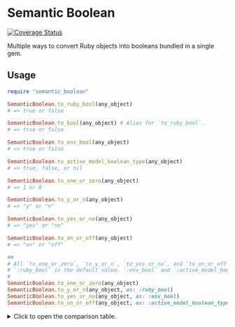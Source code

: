 # Semantic Boolean

[![Coverage Status](https://coveralls.io/repos/github/marian13/semantic_boolean/badge.svg?branch=main)](https://coveralls.io/github/marian13/semantic_boolean?branch=main)

Multiple ways to convert Ruby objects into booleans bundled in a single gem.

## Usage

```ruby
require "semantic_boolean"

SemanticBoolean.to_ruby_bool(any_object)
# => true or false

SemanticBoolean.to_bool(any_object) # Alias for `to_ruby_bool`.
# => true or false

SemanticBoolean.to_env_bool(any_object)
# => true or false

SemanticBoolean.to_active_model_boolean_type(any_object)
# => true, false, or nil

SemanticBoolean.to_one_or_zero(any_object)
# => 1 or 0

SemanticBoolean.to_y_or_n(any_object)
# => "y" or "n"

SemanticBoolean.to_yes_or_no(any_object)
# => "yes" or "no"

SemanticBoolean.to_on_or_off(any_object)
# => "on" or "off"

##
# All `to_one_or_zero`, `to_y_or_n`, `to_yes_or_no`, and `to_on_or_off` methods accept `:as` keyword.
# `:ruby_bool` is the default value. `:env_bool` and `:active_model_boolean_type` are also available.
#
SemanticBoolean.to_one_or_zero(any_object)
SemanticBoolean.to_y_or_n(any_object, as: :ruby_bool)
SemanticBoolean.to_yes_or_no(any_object, as: :env_bool)
SemanticBoolean.to_on_or_off(any_object, as: :active_model_boolean_type)
```

<details>
  <summary>
    Click to open the comparison table.
  </summary>

  | object | to_ruby_bool | to_env_bool | to_active_model_boolean_type |
  | - | - | - | - |
  | `true` | `true` | `true` | `true` |
  | `false` | `false` | `false` | `false` |
  | | | | |
  | `nil` | `false` | `false` | `true` |
  | `""` | `true` | `false` | `nil` |
  | | | | |
  | `"t"` | `true` | `true` | `true` |
  | `"f"` | `true` | `false` | `false` |
  | | | | |
  | `:t` | `true` | `true` | `true` |
  | `:f` | `true` | `false` | `false` |
  | | | | |
  | `"T"` | `true` | `true` | `true` |
  | `"F"` | `true` | `false` | `false` |
  | | | | |
  | `:T` | `true` | `true` | `true` |
  | `:F` | `true` | `false` | `false` |
  | | | | |
  | `"true"` | `true` | `true` | `true` |
  | `"false"` | `true` | `false` | `false` |
  | | | | |
  | `:true` | `true` | `true` | `true` |
  | `:false` | `true` | `false` | `false` |
  | | | | |
  | `"True"` | `true` | `true` | `true` |
  | `"False"` | `true` | `false` | `true` |
  | | | | |
  | `:True` | `true` | `true` | `true` |
  | `:False` | `true` | `false` | `true` |
  | | | | |
  | `"tRuE"` | `true` | `false` | `true` |
  | `"fAlSe"` | `true` | `false` | `true` |
  | | | | |
  | `:tRuE` | `true` | `false` | `true` |
  | `:fAlSe` | `true` | `false` | `true` |
  | | | | |
  | `"TRUE"` | `true` | `true` | `true` |
  | `"FALSE"` | `true` | `false` | `false` |
  | | | | |
  | `:TRUE` | `true` | `true` | `true` |
  | `:FALSE` | `true` | `false` | `false` |
  | | | | |
  | `"on"` | `true` | `true` | `true` |
  | `"off"` | `true` | `false` | `false` |
  | | | | |
  | `:on` | `true` | `true` | `true` |
  | `:off` | `true` | `false` | `false` |
  | | | | |
  | `"On"` | `true` | `true` | `true` |
  | `"Off"` | `true` | `false` | `true` |
  | | | | |
  | `:On` | `true` | `true` | `true` |
  | `:Off` | `true` | `false` | `true` |
  | | | | |
  | `"oN"` | `true` | `false` | `true` |
  | `"oFf"` | `true` | `false` | `true` |
  | | | | |
  | `:oN` | `true` | `false` | `true` |
  | `:oFf` | `true` | `false` | `true` |
  | | | | |
  | `"ON"` | `true` | `true` | `true` |
  | `"OFF"` | `true` | `false` | `false` |
  | | | | |
  | `:ON` | `true` | `true` | `true` |
  | `:OFF` | `true` | `false` | `false` |
  | | | | |
  | `"y"` | `true` | `true` | `true` |
  | `"n"` | `true` | `false` | `true` |
  | | | | |
  | `:y` | `true` | `true` | `true` |
  | `:n` | `true` | `false` | `true` |
  | | | | |
  | `"yes"` | `true` | `true` | `true` |
  | `"no"` | `true` | `false` | `true` |
  | | | | |
  | `:yes` | `true` | `true` | `true` |
  | `:no` | `true` | `false` | `true` |
  | | | | |
  | `"Yes"` | `true` | `true` | `true` |
  | `"No"` | `true` | `false` | `true` |
  | | | | |
  | `:Yes` | `true` | `true` | `true` |
  | `:No` | `true` | `false` | `true` |
  | | | | |
  | `"yEs"` | `true` | `false` | `true` |
  | `"nO"` | `true` | `false` | `true` |
  | | | | |
  | `:yEs` | `true` | `false` | `true` |
  | `:nO` | `true` | `false` | `true` |
  | | | | |
  | `"YES"` | `true` | `true` | `true` |
  | `"NO"` | `true` | `false` | `true` |
  | | | | |
  | `:YES` | `true` | `true` | `true` |
  | `:NO` | `true` | `false` | `true` |
  | | | | |
  | `"1"` | `true` | `true` | `true` |
  | `"0"` | `true` | `false` | `false` |
  | | | | |
  | `:"1"` | `true` | `true` | `true` |
  | `:"0"` | `true` | `false` | `false` |
  | | | | |
  | `1` | `true` | `true` | `true` |
  | `0` | `true` | `false` | `false` |
  | | | | |
  | `"2"` | `true` | `true` | `true` |
  | `"-1"` | `true` | `false` | `true` |
  | | | | |
  | `:"2"` | `true` | `true` | `true` |
  | `:"-1"` | `true` | `false` | `true` |
  | | | | |
  | `2` | `true` | `true` | `true` |
  | `-1` | `true` | `false` | `true` |
  | | | | |
  | `"1.0"` | `true` | `false` | `true` |
  | `"0.0"` | `true` | `false` | `true` |
  | | | | |
  | `:"1.0"` | `true` | `false` | `true` |
  | `:"0.0"` | `true` | `false` | `true` |
  | | | | |
  | `1.0` | `true` | `false` | `true` |
  | `0.0` | `true` | `false` | `true` |
  | | | | |
  | `"2.0"` | `true` | `false` | `true` |
  | `"-1.0"` | `true` | `false` | `true` |
  | | | | |
  | `:"2.0"` | `true` | `false` | `true` |
  | `:"-1.0"` | `true` | `false` | `true` |
  | | | | |
  | `2.0` | `true` | `false` | `true` |
  | `-1.0` | `true` | `false` | `true` |
  | | | | |
  | `BigDecimal("1.0")` | `true` | `false` | `true` |
  | `BigDecimal("0.0")` | `true` | `false` | `true` |
  | | | | |
  | `BigDecimal("2.0")` | `true` | `false` | `true` |
  | `BigDecimal("-1.0")` | `true` | `false` | `true` |
  | | | | |
  | `1r` | `true` | `false` | `true` |
  | `0r` | `true` | `false` | `true` |
  | | | | |
  | `2r` | `true` | `false` | `true` |
  | `-1r` | `true` | `false` | `true` |
  | | | | |
  | `[]` | `true` | `false` | `true` |
  | `{}` | `true` | `false` | `true` |
  | `Object.new` | `true` | `false` | `true` |
  | `Class.new` | `true` | `false` | `true` |
</details>
